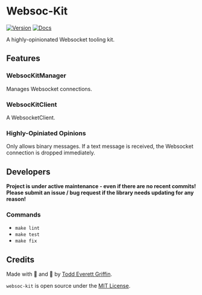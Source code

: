 # Websoc-Kit

[![Version](https://img.shields.io/crates/v/websoc-kit)](https://crates.io/crates/websoc-kit)
[![Docs](https://docs.rs/websoc-kit/badge.svg)](https://docs.rs/websoc-kit)

A highly-opinionated Websocket tooling kit.

## Features

### WebsocKitManager

Manages Websocket connections.

### WebsocKitClient

A WebsocketClient.

### Highly-Opiniated Opinions

Only allows binary messages. If a text message is received, the Websocket
connection is dropped immediately.

## Developers

**Project is under active maintenance - even if there are no recent commits!
Please submit an issue / bug request if the library needs updating for any
reason!**

### Commands

- `make lint`
- `make test`
- `make fix`

## Credits

Made with 🤬 and 🥲 by [Todd Everett Griffin](https://www.toddgriffin.me/).

`websoc-kit` is open source under the
[MIT License](https://github.com/goddtriffin/websoc-kit/blob/main/LICENSE).
